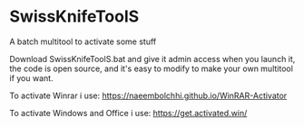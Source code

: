 # SwissKnifeToolS
A batch multitool to activate some stuff

Download SwissKnifeToolS.bat and give it admin access when you launch it, the code is open source, and it's easy to modify to make your own multitool if you want.

To activate Winrar i use: https://naeembolchhi.github.io/WinRAR-Activator

To activate Windows and Office i use: https://get.activated.win/
